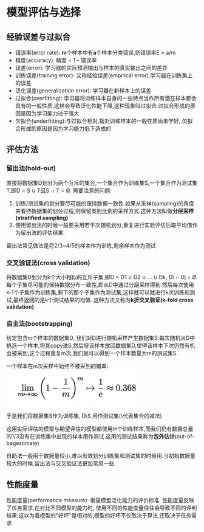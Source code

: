 # 模型评估与选择
## 经验误差与过拟合
- 错误率(error rate): **m**个样本中有**a**个样本分类错误,则错误率E = a/m
- 精度(accuracy): 精度 = 1 - 错误率
- 误差(error): 学习器的实际预测输出与样本的真实输出之间的差异
- 训练误差(training error): 又称经验误差(empirical error),学习器在训练集上的误差
- 泛化误差(generalization error): 学习器在新样本上的误差
- 过拟合(overfitting): 学习器将训练样本自身的一些特点当作所有潜在样本都会具有的一般性质,这样会导致泛化性能下降,这种现象叫过拟合.过拟合形成的原因是因为学习能力过于强大
- 欠拟合(underfitting):与过拟合相对,指对训练样本的一般性质尚未学好,.欠拟合形成的原因是因为学习能力低下造成的
## 评估方法
### 留出法(hold-out)
直接将数据集D划分为两个互斥的集合,一个集合作为训练集S,一个集合作为测试集T,即D = S ∪ T且S ∩ T = Ø.
需要注意的问题:
1. 训练/测试集的划分要尽可能的保持数据一致性.如果从采样(sampling)的角度来看待数据集的划分过程,则保留类别比例的采样方式.这种方法叫做**分层采样(stratified sampling)**
2. 使用留出法的时候一般要采用若干次随机划分,重复进行实验评估后取平均值作为留出法的评估结果.

留出法常见做法是将2/3~4/5的样本作为训练,剩余样本作为测试
### 交叉验证法(cross validation)
将数据集D划分为k个大小相似的互斥子集,即D = D1 ∪ D2 ∪ ... ∪ Dk, Di ∩ Dj = Ø.每个子集尽可能的保持数据分布一致性,即从D中通过分层采样得到.然后每次使用k-1个子集作为训练集,剩下的那个子集作为测试集;这样就可以就进行k次训练和测试,最终返回的是k个测试结果的均值. 这种方法又称为**k折交叉验证(k-fold cross validation)**
### 自主法(bootstrapping)
给定包含m个样本的数据集D, 我们对D进行随机采样产生数据集S:每次随机从D中挑选一个样本,将其copy进S,然后将该样本放回数据集D,使得该样本下次仍然有机会被采到;这个过程重复m次,我们就可以得到一个样本数量为m的测试集S.

一个样本在m次采样中始终不被采到的概率:
![avatar](rate.png)

于是我们将数据集S作为训练集, D\S 用作测试集(\代表集合的减法)

这用实际评估的模型与期望评估的模型都使用m个训练样本,而我们仍有数据总量的1/3没有在训练集中出现的样本用作测试.这用的测试结果称为**包外估计**(out-of-bagestimate)

自助法一般用于数据量较小,难以有效划分训练集和测试集的时候用.当初始数据量较大的时候,留出法与交叉验证法更加常用一些.

## 性能度量
性能度量(performance measure): 衡量模型泛化能力的评价标准.
性能度量反映了任务需求,在对比不同模型的能力时, 使用不同的性能度量往往会导致不同的评判结果;这以为着模型的"好坏"是相对的,模型的好坏不仅取决于算法,还取决于任务需求